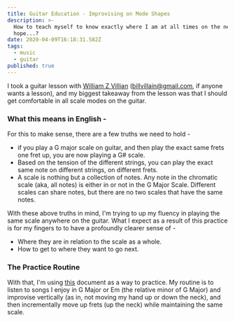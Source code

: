 ```yaml
---
title: Guitar Education - Improvising on Mode Shapes
description: >-
  How to teach myself to know exactly where I am at all times on the neck...I
  hope...?
date: 2020-04-09T16:18:31.582Z
tags:
  - music
  - guitar
published: true
---
```

I took a guitar lesson with [William Z Villian](https://www.youtube.com/watch?v=ZPaS0A5Z0VY) (billvillain@gmail.com, if anyone wants a lesson), and my biggest takeaway from the lesson was that I should get comfortable in all scale modes on the guitar. 

### What this means in English - 

For this to make sense, there are a few truths we need to hold - 

* if you play a G major scale on guitar, and then play the exact same frets one fret up, you are now playing a G# scale. 
* Based on the tension of the different strings, you can play the exact same note on different strings, on different frets. 
* A scale is nothing but a collection of notes. Any note in the chromatic scale (aka, all notes) is either in or not in the G Major Scale. Different scales can share notes, but there are no two scales that have the same notes. 

With these above truths in mind, I'm trying to up my fluency in playing the same scale anywhere on the guitar. What I expect as a result of this practice is for my fingers to to have a profoundly clearer sense of -

* Where they are in relation to the scale as a whole.
* How to get to where they want to go next.



### The Practice Routine

With that, I'm using [this](https://www.guitarscientist.com/generator/pic/showpic.php?frb=KoAFAPAyfenQw5I) document as a way to practice. My routine is to listen to songs I enjoy in G Major or Em (the relative minor of G Major) and improvise vertically (as in, not moving my hand up or down the neck), and then incrementally move up frets (up the neck) while maintaining the same scale.